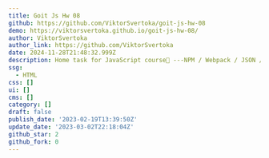 ```yaml
---
title: Goit Js Hw 08
github: https://github.com/ViktorSvertoka/goit-js-hw-08
demo: https://viktorsvertoka.github.io/goit-js-hw-08/
author: ViktorSvertoka
author_link: https://github.com/ViktorSvertoka
date: 2024-11-28T21:48:32.999Z
description: Home task for JavaScript course📒 ---NPM / Webpack / JSON / Web storage---
ssg:
  - HTML
css: []
ui: []
cms: []
category: []
draft: false
publish_date: '2023-02-19T13:39:50Z'
update_date: '2023-03-02T22:18:04Z'
github_star: 2
github_fork: 0
---
```

